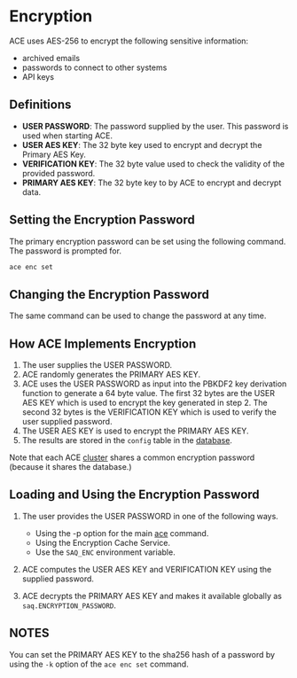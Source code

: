 # Encryption

ACE uses AES-256 to encrypt the following sensitive information:

- archived emails
- passwords to connect to other systems
- API keys

## Definitions

- **USER PASSWORD**: The password supplied by the user. This password is used when starting ACE.
- **USER AES KEY**: The 32 byte key used to encrypt and decrypt the Primary AES Key.
- **VERIFICATION KEY**: The 32 byte value used to check the validity of the provided password.
- **PRIMARY AES KEY**: The 32 byte key to by ACE to encrypt and decrypt data.

## Setting the Encryption Password

The primary encryption password can be set using the following command. The password is prompted for.

```bash
ace enc set
```

## Changing the Encryption Password

The same command can be used to change the password at any time.

## How ACE Implements Encryption

1. The user supplies the USER PASSWORD.
2. ACE randomly generates the PRIMARY AES KEY.
3. ACE uses the USER PASSWORD as input into the PBKDF2 key derivation function to generate a 64 byte value. The first 32 bytes are the USER AES KEY which is used to encrypt the key generated in step 2. The second 32 bytes is the VERIFICATION KEY which is used to verify the user supplied password.
4. The USER AES KEY is used to encrypt the PRIMARY AES KEY.
5. The results are stored in the `config` table in the [database](../database/index.md).

Note that each ACE [cluster](engine_cluster.md) shares a common encryption password (because it shares the database.)

## Loading and Using the Encryption Password

1. The user provides the USER PASSWORD in one of the following ways.
    - Using the -p option for the main [ace](command_tooling.md) command.
    - Using the Encryption Cache Service.
    - Use the `SAQ_ENC` environment variable.

2. ACE computes the USER AES KEY and VERIFICATION KEY using the supplied
password.
3. ACE decrypts the PRIMARY AES KEY and makes it available globally as `saq.ENCRYPTION_PASSWORD`.

## NOTES

You can set the PRIMARY AES KEY to the sha256 hash of a password by using the `-k` option of the `ace enc set` command.
